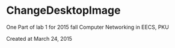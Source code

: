 # ChangeDesktopImage

One Part of lab 1 for 2015 fall Computer Networking in EECS, PKU

Created at March 24, 2015
